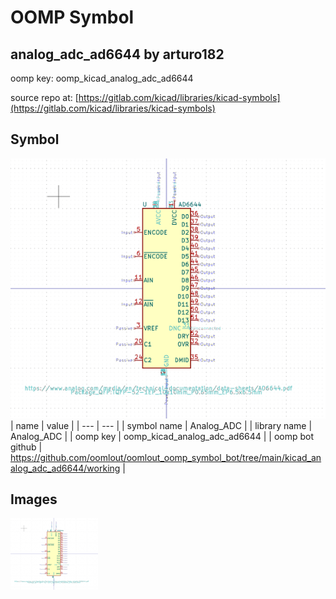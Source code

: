 # OOMP Symbol  
## analog_adc_ad6644  by arturo182  
  
oomp key: oomp_kicad_analog_adc_ad6644  
  
source repo at: [https://gitlab.com/kicad/libraries/kicad-symbols](https://gitlab.com/kicad/libraries/kicad-symbols)  
## Symbol  
  
[![working.png](working_600.png)](working.png)  
| name | value | 
| --- | --- | 
| symbol name | Analog_ADC | 
| library name | Analog_ADC | 
| oomp key | oomp_kicad_analog_adc_ad6644 | 
| oomp bot github | https://github.com/oomlout/oomlout_oomp_symbol_bot/tree/main/kicad_analog_adc_ad6644/working | 
## Images  
  
[![working.png](working_140.png)](working.png)  
